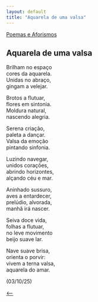 ```yaml
---
layout: default
title: "Aquarela de uma valsa"
--- 
```




[Poemas e Aforismos](./)

## Aquarela de uma valsa

Brilham no espaço  
cores da aquarela.  
Unidas no abraço,  
gingam a velejar.

Brotos a flutuar,  
flores em sintonia.  
Moldura natural,  
nascendo alegria.

Serena criação,  
paleta a dançar.  
Valsa da emoção  
pintando sinfonia.

Luzindo navegar,  
unidos corações,  
abrindo horizontes,  
alçando céu e mar.

Aninhado sussuro,   
aves a entardecer,  
prelúdio, alvorada,  
manhã irá nascer.

Seiva doce vida,  
folhas a flutuar,  
no leve movimento  
beijo suave lar.

Nave suave brisa,  
orienta o porvir:  
vivem a terna valsa,  
aquarela do amar.

(03/10/25)

[<--](./)